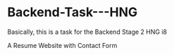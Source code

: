# Backend-Task---HNG

Basically, this is a task for the Backend Stage 2 HNG i8

A Resume Website with Contact Form
